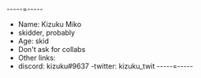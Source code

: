 -----=-----
- Name: Kizuku Miko
- skidder, probably
- Age: skid
- Don't ask for collabs
- Other links:
- discord: kizuku#9637
-twitter: kizuku_twit
-----=-----
